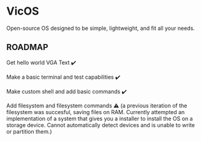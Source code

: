 # VicOS
Open-source OS designed to be simple, lightweight, and fit all your needs.

## ROADMAP

Get hello world VGA Text ✔️

Make a basic terminal and test capabilities ✔️

Make custom shell and add basic commands ✔️

Add filesystem and filesystem commands ⚠️
(a previous iteration of the filesystem was succesful, saving files on RAM. Currently attempted an implementation of a system that gives you a installer to install the OS on a storage device. Cannot automatically detect devices and is unable to write or partition them.)


